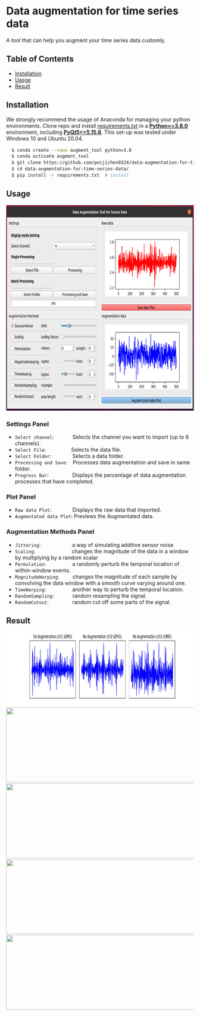 # Data augmentation for time series data
A tool that can help you  augment your time series data customly.

## Table of Contents
 * [Installation](#installation)
 * [Uasge](#usage)
 * [Result](#result)

## Installation
We strongly recommend the usage of Anaconda for managing your python environments. Clone repo and install [requirements.txt](https://github.com/peijichen0324/data-augmentation-for-time-series-data/blob/main/requirements.txt) in a
[**Python>=3.8.0**](https://www.python.org/) environment, including
[**PyQt5==5.15.6**](https://riverbankcomputing.com/software/pyqt/).
This set-up was tested under Windows 10 and Ubuntu 20.04.

```bash
  $ conda create --name augment_tool python=3.8
  $ conda activate augment_tool
  $ git clone https://github.com/peijichen0324/data-augmentation-for-time-series-data  # clone
  $ cd data-augmentation-for-time-series-data/
  $ pip install -r requirements.txt  # install
```

## Usage
<div align='center'>
<img src = 'figure/Gui.png' height="550px" width="800px">
</div>

### Settings Panel

- `Select channel`: &emsp;&emsp;&ensp;&ensp;       Selects the channel you want to import (up to 6 channels).
- `Select File`:  &emsp;&emsp;&emsp; &ensp;&ensp;  Selects the data file.
- `Select Folder`:  &emsp;&emsp;&emsp;&ensp;       Selects a data folder.
- `Processing and Save`: &ensp;                    Processes data augmentation and save in same folder.
- `Progress Bar`: &emsp;&emsp;&emsp;&ensp;&ensp;   Displays the percentage of data augmentation processes that have completed. 

### Plot Panel

- `Raw data Plot`: &emsp;&emsp;&emsp;&ensp;        Displays the raw data that imported.
- `Augmentated data Plot`:                         Previews the Augmentated data.

### Augmentation Methods Panel

- `Jittering`:&emsp;&emsp;&emsp;&emsp;&emsp; &ensp;   a way of simulating additive sensor noise
- `Scaling`:&emsp;&emsp;&emsp;&emsp;&emsp;&emsp;&emsp;changes the magnitude of the data in a window by multiplying by a random scalar
- `Permulation`:&emsp;&emsp;&emsp;&emsp; &ensp;       a randomly perturb the temporal location of within-window events. 
- `MagnitudeWarping`:&ensp;&emsp;  &ensp;             changes the magnitude of each sample by convolving the data window with a smooth curve varying around one.
- `TimeWarping`:&emsp;&emsp;&emsp;&emsp;   &ensp;     another way to perturb the temporal location. 
- `RandomSampling`:&emsp;&ensp;&emsp;   &ensp;        random resampling  the signal.
- `RandomCutout`:&emsp;&emsp;&ensp;&emsp;   &ensp;    random cut off some parts of the signal.

## Result
<div align='center'>
<img src = 'figure/raw.jpg' height="200px" width="1600px">
</div>

<div align='center'>
<img src = 'figure/Gauss.gif' height="200px" width="1600px">
</div>

<div align='center'>
<img src = 'figure/perm.gif' height="200px" width="1600px">
</div>

<div align='center'>
<img src = 'figure/time.gif' height="200px" width="1600px">
</div>

<div align='center'>
<img src = 'figure/rc.gif' height="200px" width="1600px">
</div>

